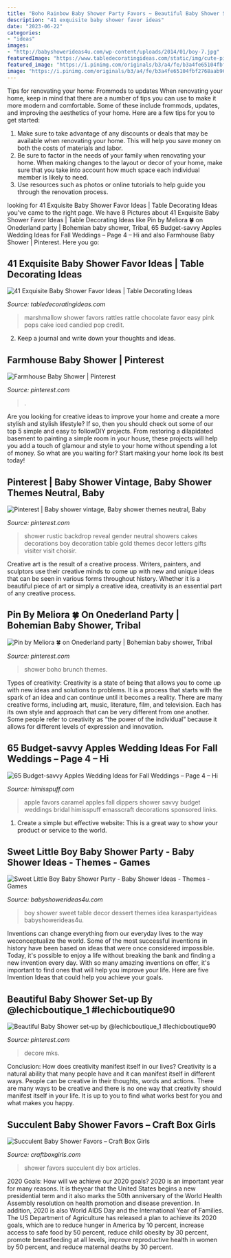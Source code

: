 ```yaml
---
title: "Boho Rainbow Baby Shower Party Favors ~ Beautiful Baby Shower Set-up By @lechicboutique_1 #lechicboutique90"
description: "41 exquisite baby shower favor ideas"
date: "2023-06-22"
categories:
- "ideas"
images:
- "http://babyshowerideas4u.com/wp-content/uploads/2014/01/boy-7.jpg"
featuredImage: "https://www.tabledecoratingideas.com/static/img/cute-pink-marshmallow-rattle-favor-for-baby-shower-730.jpg"
featured_image: "https://i.pinimg.com/originals/b3/a4/fe/b3a4fe65104fbf2768aab962e011b143.jpg"
image: "https://i.pinimg.com/originals/b3/a4/fe/b3a4fe65104fbf2768aab962e011b143.jpg"
---
```



Tips for renovating your home: Frommods to updates
When renovating your home, keep in mind that there are a number of tips you can use to make it more modern and comfortable. Some of these include frommods, updates, and improving the aesthetics of your home. Here are a few tips for you to get started: 
1. Make sure to take advantage of any discounts or deals that may be available when renovating your home. This will help you save money on both the costs of materials and labor. 
2. Be sure to factor in the needs of your family when renovating your home. When making changes to the layout or decor of your home, make sure that you take into account how much space each individual member is likely to need. 
3. Use resources such as photos or online tutorials to help guide you through the renovation process.

	

		
looking for 41 Exquisite Baby Shower Favor Ideas | Table Decorating Ideas you've came to the right page. We have 8 Pictures about 41 Exquisite Baby Shower Favor Ideas | Table Decorating Ideas like Pin by Meliora 🍀 on Onederland party | Bohemian baby shower, Tribal, 65 Budget-savvy Apples Wedding Ideas for Fall Weddings – Page 4 – Hi and also Farmhouse Baby Shower | Pinterest. Here you go:
		
    
## 41 Exquisite Baby Shower Favor Ideas | Table Decorating Ideas

<img loading=lazy src="https://www.tabledecoratingideas.com/static/img/cute-pink-marshmallow-rattle-favor-for-baby-shower-730.jpg" onerror="this.onerror=null;this.src='https://tse1.mm.bing.net/th?id=OIP.2e_Qu0Dg-9ukdqkyQ9z6AgHaJ3&amp;pid=15.1';" alt="41 Exquisite Baby Shower Favor Ideas | Table Decorating Ideas">

_Source: tabledecoratingideas.com_

>marshmallow shower favors rattles rattle chocolate favor easy pink pops cake iced candied pop credit. 

	

2. Keep a journal and write down your thoughts and ideas.

    
## Farmhouse Baby Shower | Pinterest

<img loading=lazy src="https://i.pinimg.com/736x/7a/5d/a5/7a5da5ceab0d377d20dbbe894cc5a611.jpg" onerror="this.onerror=null;this.src='https://tse2.mm.bing.net/th?id=OIP.LnrCaTEyeqi2P460rHn2FAHaNK&amp;pid=15.1';" alt="Farmhouse Baby Shower | Pinterest">

_Source: pinterest.com_

>. 

	

Are you looking for creative ideas to improve your home and create a more stylish and stylish lifestyle? If so, then you should check out some of our top 5 simple and easy to followDIY projects. From restoring a dilapidated basement to painting a simple room in your house, these projects will help you add a touch of glamour and style to your home without spending a lot of money. So what are you waiting for? Start making your home look its best today!

    
## Pinterest | Baby Shower Vintage, Baby Shower Themes Neutral, Baby

<img loading=lazy src="https://i.pinimg.com/736x/5f/c4/b7/5fc4b7ea72285ea3d85a0b12c71382e5.jpg" onerror="this.onerror=null;this.src='https://tse1.mm.bing.net/th?id=OIP.2MXzBj-fSNdDQOHt4bdnogHaNK&amp;pid=15.1';" alt="Pinterest | Baby shower vintage, Baby shower themes neutral, Baby">

_Source: pinterest.com_

>shower rustic backdrop reveal gender neutral showers cakes decorations boy decoration table gold themes decor letters gifts visiter visit choisir. 

	

Creative art is the result of a creative process. Writers, painters, and sculptors use their creative minds to come up with new and unique ideas that can be seen in various forms throughout history. Whether it is a beautiful piece of art or simply a creative idea, creativity is an essential part of any creative process.

    
## Pin By Meliora 🍀 On Onederland Party | Bohemian Baby Shower, Tribal

<img loading=lazy src="https://i.pinimg.com/originals/b3/a4/fe/b3a4fe65104fbf2768aab962e011b143.jpg" onerror="this.onerror=null;this.src='https://tse4.mm.bing.net/th?id=OIP.EAqjnaFW2ok9jYi7pVFc8wHaJ4&amp;pid=15.1';" alt="Pin by Meliora 🍀 on Onederland party | Bohemian baby shower, Tribal">

_Source: pinterest.com_

>shower boho brunch themes. 

	

Types of creativity:
Creativity is a state of being that allows you to come up with new ideas and solutions to problems. It is a process that starts with the spark of an idea and can continue until it becomes a reality. There are many creative forms, including art, music, literature, film, and television. Each has its own style and approach that can be very different from one another. Some people refer to creativity as “the power of the individual” because it allows for different levels of expression and innovation.

    
## 65 Budget-savvy Apples Wedding Ideas For Fall Weddings – Page 4 – Hi

<img loading=lazy src="http://www.himisspuff.com/wp-content/uploads/2016/08/Caramel-Apple-Dippers-Wedding-Favors.jpg" onerror="this.onerror=null;this.src='https://tse3.mm.bing.net/th?id=OIP.RxQ9x0xa8VtCU3k858RC6gHaLH&amp;pid=15.1';" alt="65 Budget-savvy Apples Wedding Ideas for Fall Weddings – Page 4 – Hi">

_Source: himisspuff.com_

>apple favors caramel apples fall dippers shower savvy budget weddings bridal himisspuff emasscraft decorations sponsored links. 

	

1. Create a simple but effective website: This is a great way to show your product or service to the world.

    
## Sweet Little Boy Baby Shower Party - Baby Shower Ideas - Themes - Games

<img loading=lazy src="http://babyshowerideas4u.com/wp-content/uploads/2014/01/boy-7.jpg" onerror="this.onerror=null;this.src='https://tse1.mm.bing.net/th?id=OIP.MVWj2NpwcX1uJgAKscvu1QHaLH&amp;pid=15.1';" alt="Sweet Little Boy Baby Shower Party - Baby Shower Ideas - Themes - Games">

_Source: babyshowerideas4u.com_

>boy shower sweet table decor dessert themes idea karaspartyideas babyshowerideas4u. 

	

Inventions can change everything from our everyday lives to the way weconceptualize the world. Some of the most successful inventions in history have been based on ideas that were once considered impossible. Today, it's possible to enjoy a life without breaking the bank and finding a new invention every day. With so many amazing inventions on offer, it's important to find ones that will help you improve your life. Here are five Invention Ideas that could help you achieve your goals.

    
## Beautiful Baby Shower Set-up By @lechicboutique_1 #lechicboutique90

<img loading=lazy src="https://i.pinimg.com/736x/b2/87/81/b287812c07767103b97b7f93c0ce7113.jpg" onerror="this.onerror=null;this.src='https://tse4.mm.bing.net/th?id=OIP.YizBKbzTmMZLuSjDQ14gQgHaJ3&amp;pid=15.1';" alt="Beautiful Baby Shower set-up by @lechicboutique_1 #lechicboutique90">

_Source: pinterest.com_

>decore mks. 

	

Conclusion: How does creativity manifest itself in our lives?
Creativity is a natural ability that many people have and it can manifest itself in different ways. People can be creative in their thoughts, words and actions. There are many ways to be creative and there is no one way that creativity should manifest itself in your life. It is up to you to find what works best for you and what makes you happy.

    
## Succulent Baby Shower Favors – Craft Box Girls

<img loading=lazy src="https://cdn.shopify.com/s/files/1/1043/0550/articles/DIY_Baby_Shower_Favors_grande.jpg?v=1522070947" onerror="this.onerror=null;this.src='https://tse4.mm.bing.net/th?id=OIP.wFo36nht0lNzN4ESpBwNVAHaHa&amp;pid=15.1';" alt="Succulent Baby Shower Favors – Craft Box Girls">

_Source: craftboxgirls.com_

>shower favors succulent diy box articles. 

	

2020 Goals: How will we achieve our 2020 goals?
2020 is an important year for many reasons. It is theyear that the United States begins a new presidential term and it also marks the 50th anniversary of the World Health Assembly resolution on health promotion and disease prevention. In addition, 2020 is also World AIDS Day and the International Year of Families. 
The US Department of Agriculture has released a plan to achieve its 2020 goals, which are to reduce hunger in America by 10 percent, increase access to safe food by 50 percent, reduce child obesity by 30 percent, promote breastfeeding at all levels, improve reproductive health in women by 50 percent, and reduce maternal deaths by 30 percent.

